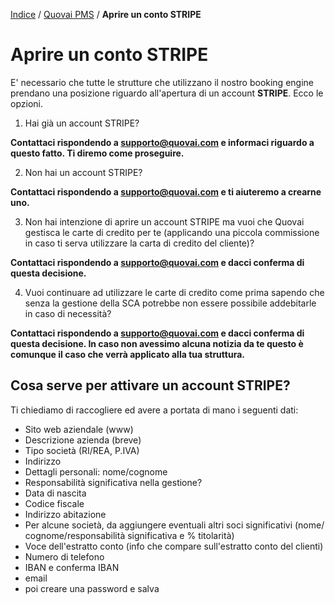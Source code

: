 

[Indice](index.md) / [Quovai PMS](quovai-pms-it.md) / **Aprire un conto STRIPE**

# **Aprire un conto STRIPE**

E' necessario che tutte le strutture che utilizzano il nostro booking engine prendano una posizione riguardo all'apertura di un account **STRIPE**. Ecco le opzioni.  
  
1) Hai già un account STRIPE?  
  
**Contattaci rispondendo a supporto@quovai.com e informaci riguardo a questo fatto. Ti diremo come proseguire.**  
  
2) Non hai un account STRIPE?  
  
**Contattaci rispondendo a supporto@quovai.com e ti aiuteremo a crearne uno.**  
  
3) Non hai intenzione di aprire un account STRIPE ma vuoi che Quovai gestisca le carte di credito per te (applicando una piccola commissione in caso ti serva utilizzare la carta di credito del cliente)?  
  
**Contattaci rispondendo a supporto@quovai.com e dacci conferma di questa decisione.**  
  
4) Vuoi continuare ad utilizzare le carte di credito come prima sapendo che senza la gestione della SCA potrebbe non essere possibile addebitarle in caso di necessità?  
  
**Contattaci rispondendo a supporto@quovai.com e dacci conferma di questa decisione. In caso non avessimo alcuna notizia da te questo è comunque il caso che verrà applicato alla tua struttura.**

## **Cosa serve per attivare un account STRIPE?**

Ti chiediamo di raccogliere ed avere a portata di mano i seguenti dati:

-   Sito web aziendale (www)
-   Descrizione azienda (breve)
-   Tipo società (RI/REA, P.IVA)
-   Indirizzo
-   Dettagli personali: nome/cognome
-   Responsabilità significativa nella gestione?
-   Data di nascita
-   Codice fiscale
-   Indirizzo abitazione
-   Per alcune società, da aggiungere eventuali altri soci significativi (nome/ cognome/responsabilità significativa e % titolarità)
-   Voce dell'estratto conto (info che compare sull'estratto conto del clienti)
-   Numero di telefono
-   IBAN e conferma IBAN
-   email
-   poi creare una password e salva